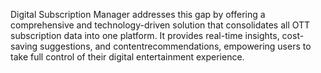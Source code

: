 Digital Subscription Manager addresses this gap by offering a comprehensive and technology-driven solution that consolidates all OTT subscription data into one platform. It provides real-time insights, cost-saving suggestions, and contentrecommendations, empowering users to take full control of their digital entertainment experience.
